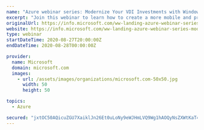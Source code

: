 ```yaml
---
name: "Azure webinar series: Modernize Your VDI Investments with Windows Virtual Desktop"
excerpt: "Join this webinar to learn how to create a more mobile and productive workforce by extending your Citrix, VMware, and Remote Desktop Services investments to Windows Virtual Desktop. "
originalUrl: https://info.microsoft.com/ww-landing-azure-webinar-series-modernize-your-vdi-investments-with-windows-virtual-desktop.html
website: https://info.microsoft.com/ww-landing-azure-webinar-series-modernize-your-vdi-investments-with-windows-virtual-desktop.html
type: webinar
startDateTime: 2020-08-27T20:00:00Z
endDateTime: 2020-08-28T00:00:00Z

provider:
  name: Microsoft
  domain: microsoft.com
  images:
    - url: /assets/images/organizations/microsoft.com-50x50.jpg
      width: 50
      height: 50

topics:
  - Azure

secured: "jxtOC50AQicuZGU7XaiklJn26Et0uLoNy9eWJHmLVQ9Wg1hAOQyNsZXWtKaT4dTkrwqW2G322FVkMxcDVYcABktVPG5Oc/5V50ly7IoMO4fTsfHssHa3KUfR1XGbzf5V/tRYim/fDI/MFcg/KqQd5zVushBKCTSYYjFqnbArfZsrp9xDUyAr064ivuHh/tuFrwPWgp8dcAYAfo8gQW4QVZh09FNGlojc7+DGwSgfqrzVXvqZ8E7tYCD/hyTZdUU5vFmgVkBhmujPCxYgTO5fBIgEdJxXeJ7+h9XijewNqzgmUeNWKhDEEeWVDQO9fH1cbSa7JZarKTlGqJnSGfBGuw==;3uwOG0yUigbYO+CQ6n19Dg=="
---
```


